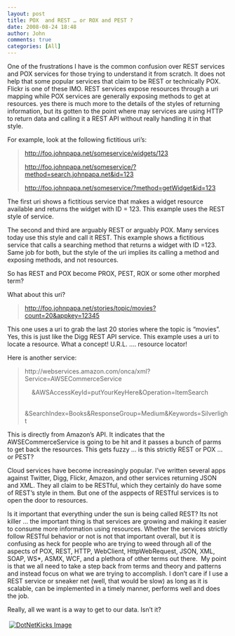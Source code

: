 ```yaml
---
layout: post
title: POX  and REST … or ROX and PEST ?
date: 2008-08-24 18:48
author: John
comments: true
categories: [All]
---
```

<p>One of the frustrations I have is the common confusion over REST services and POX services for those trying to understand it from scratch. It does not help that some popular services that claim to be REST or technically POX. Flickr is one of these IMO. REST services expose resources through a uri mapping while POX services are generally exposing methods to get at resources. yes there is much more to the details of the styles of returning information, but its gotten to the point where may services are using HTTP to return data and calling it a REST API without really handling it in that style.</p>  <p>For example, look at the following fictitious uri’s:</p>  <blockquote>   <p><a href="http://foo.johnpapa.net/someservice/widgets/123">http://foo.johnpapa.net/someservice/widgets/123</a></p>    <p><a href="http://foo.johnpapa.net/someservice/?method=search.johnpapa.net&amp;id=123">http://foo.johnpapa.net/someservice/?method=search.johnpapa.net&amp;id=123</a></p>    <p><a href="http://foo.johnpapa.net/someservice/?method=getWidget&amp;id=123">http://foo.johnpapa.net/someservice/?method=getWidget&amp;id=123</a></p> </blockquote>  <p></p>  <p></p>  <p></p>  <p>The first uri shows a fictitious service that makes a widget resource available and returns the widget with ID = 123. This example uses the REST style of service.</p>  <p>The second and third are arguably REST or arguably POX. Many services today use this style and call it REST. This example shows a fictitious&#160; service that calls a searching method that returns a widget with ID =123. Same job for both, but the style of the uri implies its calling a method and exposing methods, and not resources. </p>  <p>So has REST and POX become PROX, PEST, ROX or some other morphed term? </p>  <p>What about this uri?</p>  <blockquote>   <p><a title="http://services.digg.com/stories/topic/{0}?count=20&amp;appkey=http%3A%2F%2Fscottgu.com" href="http://foo.johnpapa.net/stories/topic/movies?count=20&amp;appkey=12345">http://foo.johnpapa.net/stories/topic/movies?count=20&amp;appkey=12345</a></p> </blockquote>  <p></p>  <p></p>  <p></p>  <p>This one uses a uri to grab the last 20 stories where the topic is “movies”. Yes, this is just like the Digg REST API service. This example uses a uri to locate a resource. What a concept! U.R.L. …. resource locator!</p>  <p>Here is another service:</p>  <blockquote>   <p>http://webservices.amazon.com/onca/xml?Service=AWSECommerceService</p>    <p>&#160;&#160;&#160; &amp;AWSAccessKeyId=putYourKeyHere&amp;Operation=ItemSearch</p>    <p>&#160;&#160;&#160; &amp;SearchIndex=Books&amp;ResponseGroup=Medium&amp;Keywords=Silverlight </p> </blockquote>  <p>This is directly from Amazon’s API. It indicates that the AWSECommerceService is going to be hit and it passes a bunch of parms to get back the resources. This gets fuzzy … is this strictly REST or POX … or PEST?</p>  <p>Cloud services have become increasingly popular. I’ve written several apps against Twitter, Digg, Flickr, Amazon, and other services returning JSON and XML. They all claim to be RESTful, which they certainly do have some of REST’s style in them. But one of the asppects of RESTful services is to open the door to resources. </p>  <p>Is it important that everything under the sun is being called REST? Its not killer … the important thing is that services are growing and making it easier to consume more information using resources. Whether the services strictly follow RESTful behavior or not is not that important overall, but it is confusing as heck for people who are trying to weed through all of the aspects of POX, REST, HTTP, WebClient, HttpWebRequest, JSON, XML, SOAP, WS*, ASMX, WCF, and a plethora of other terms out there.&#160; My point is that we all need to take a step back from terms and theory and patterns and instead focus on what we are trying to accomplish. I don’t care if I use a REST service or sneaker net (well, that would be slow) as long as it is scalable, can be implemented in a timely manner, performs well and does the job.</p>  <p>Really, all we want is a way to get to our data. Isn’t it?</p><div class="wlWriterHeaderFooter" style="text-align:left; margin:0px; padding:4px 4px 4px 4px;"><a href="http://www.dotnetkicks.com/kick/?url=/all/pox-and-rest-hellip-or-rox-and-pest/"><img src="http://www.dotnetkicks.com/Services/Images/KickItImageGenerator.ashx?url=/all/pox-and-rest-hellip-or-rox-and-pest/&amp;bgcolor=0080C0&amp;fgcolor=FFFFFF&amp;border=000000&amp;cbgcolor=D4E1ED&amp;cfgcolor=000000" alt="DotNetKicks Image" border="0/"></a></div><div class="wlWriterHeaderFooter" style="text-align:left; margin:0px; padding:4px 4px 4px 4px;"><script type="text/javascript"><!-- var dzone_url = '/all/pox-and-rest-hellip-or-rox-and-pest/'; var dzone_title = 'POX  and REST … or ROX and PEST ?'; var dzone_blurb = 'POX  and REST … or ROX and PEST ?'; var dzone_style = '1'; --></script><script language="javascript" src="http://widgets.dzone.com/widgets/zoneit.js"></script> </div>

